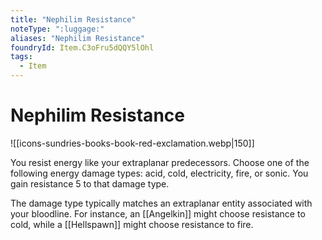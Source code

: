 ```yaml
---
title: "Nephilim Resistance"
noteType: ":luggage:"
aliases: "Nephilim Resistance"
foundryId: Item.C3oFru5dQQY5lOhl
tags:
  - Item
---
```


# Nephilim Resistance
![[icons-sundries-books-book-red-exclamation.webp|150]]

You resist energy like your extraplanar predecessors. Choose one of the following energy damage types: acid, cold, electricity, fire, or sonic. You gain resistance 5 to that damage type.

The damage type typically matches an extraplanar entity associated with your bloodline. For instance, an [[Angelkin]] might choose resistance to cold, while a [[Hellspawn]] might choose resistance to fire.
